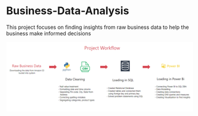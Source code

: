 # Business-Data-Analysis
This project focuses on finding insights from raw business data to help the business make informed decisions



![Project Workflow](https://github.com/pvzodape/Business-Data-Analysis/blob/main/Projectworkflow.png)
